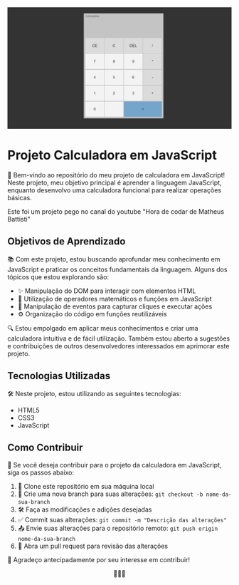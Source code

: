 <img src="https://github.com/LivioReb/ProjetoCalcJs/blob/main/ProjetCalcJS.png"/>
<h1>Projeto Calculadora em JavaScript</h1>

<p>🧮 Bem-vindo ao repositório do meu projeto de calculadora em JavaScript! Neste projeto, meu objetivo principal é aprender a linguagem JavaScript, enquanto desenvolvo uma calculadora funcional para realizar operações básicas.</p>
<p> Este foi um projeto pego no canal do youtube "Hora de codar de Matheus Battisti"</p>

<h2>Objetivos de Aprendizado</h2>

<p>📚 Com este projeto, estou buscando aprofundar meu conhecimento em JavaScript e praticar os conceitos fundamentais da linguagem. Alguns dos tópicos que estou explorando são:</p>

<ul>
  <li>✨ Manipulação do DOM para interagir com elementos HTML</li>
  <li>🔢 Utilização de operadores matemáticos e funções em JavaScript</li>
  <li>📝 Manipulação de eventos para capturar cliques e executar ações</li>
  <li>⚙️ Organização do código em funções reutilizáveis</li>
</ul>

<p>🔍 Estou empolgado em aplicar meus conhecimentos e criar uma calculadora intuitiva e de fácil utilização. Também estou aberto a sugestões e contribuições de outros desenvolvedores interessados em aprimorar este projeto.</p>

<h2>Tecnologias Utilizadas</h2>

<p>🛠️ Neste projeto, estou utilizando as seguintes tecnologias:</p>

<ul>
  <li>HTML5</li>
  <li>CSS3</li>
  <li>JavaScript</li>
</ul>

<h2>Como Contribuir</h2>

<p>🤝 Se você deseja contribuir para o projeto da calculadora em JavaScript, siga os passos abaixo:</p>

<ol>
  <li>🔀 Clone este repositório em sua máquina local</li>
  <li>🌿 Crie uma nova branch para suas alterações: <code>git checkout -b nome-da-sua-branch</code></li>
  <li>🛠️ Faça as modificações e adições desejadas</li>
  <li>✅ Commit suas alterações: <code>git commit -m "Descrição das alterações"</code></li>
  <li>📤 Envie suas alterações para o repositório remoto: <code>git push origin nome-da-sua-branch</code></li>
  <li>🔀 Abra um pull request para revisão das alterações</li>
</ol>

<p>🙏 Agradeço antecipadamente por seu interesse em contribuir!</p>

<p align="center">🔢✨🌟</p>
